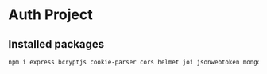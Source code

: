 # Auth Project

## Installed packages

```bash
npm i express bcryptjs cookie-parser cors helmet joi jsonwebtoken mongoose nodemailer
```
